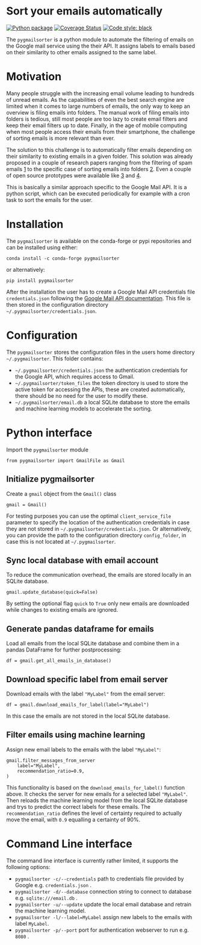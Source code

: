 # Sort your emails automatically 
[![Python package](https://github.com/jan-janssen/pygmailsorter/actions/workflows/unittest.yml/badge.svg?branch=main)](https://github.com/jan-janssen/pygmailsorter/actions/workflows/unittest.yml)
[![Coverage Status](https://coveralls.io/repos/github/jan-janssen/pygmailsorter/badge.svg?branch=main)](https://coveralls.io/github/jan-janssen/pygmailsorter?branch=main)
[![Code style: black](https://img.shields.io/badge/code%20style-black-000000.svg)](https://github.com/psf/black)

The `pygmailsorter` is a python module to automate the filtering of emails on the Google mail service using the their API. It assigns 
labels to emails based on their similarity to other emails assigned to the same label.

# Motivation 
Many people struggle with the increasing email volume leading to hundreds of unread emails. As the capabilities of even the best search engine are limited when it comes to large numbers of emails, the only way to keep an overview is filing emails into folders. The manual work of filing emails into folders is tedious, still most people are too lazy to create email filters and keep their email filters up to date. Finally, in the age of mobile computing when most people access their emails from their smartphone, the challenge of sorting emails is more relevant than ever. 

The solution to this challenge is to automatically filter emails depending on their similarity to existing emails in a given folder. This solution was already proposed in a couple of research papers ranging from the filtering of spam emails [1] to the specific case of sorting emails into folders [2]. Even a couple of open source prototypes were available like [3] and [4]. 

This is basically a similar approach specific to the Google Mail API. It is a python script, which can be executed periodically for example with a cron task to sort the emails for the user. 

[1]: https://doi.org/10.1016/j.heliyon.2019.e01802
[2]: https://people.cs.umass.edu/~mccallum/papers/foldering-tr05.pdf
[3]: https://github.com/anthdm/ml-email-clustering
[4]: https://github.com/andreykurenkov/emailinsight

# Installation 
The `pygmailsorter` is available on the conda-forge or pypi repositories and can be installed using either:
```
conda install -c conda-forge pygmailsorter
```
or alternatively: 
```
pip install pygmailsorter
```
After the installation the user has to create a Google Mail API credentials file `credentials.json` following the [Google Mail API documentation](https://support.google.com/googleapi/answer/6158862). This file is then stored in the configuration directory `~/.pygmailsorter/credentials.json`.

# Configuration 
The `pygmailsorter` stores the configuration files in the users home directory `~/.pygmailsorter`. This folder contains: 

- `~/.pygmailsorter/credentials.json` the authentication credentials for the Google API, which requires access to Gmail. 
- `~/.pygmailsorter/token_files` the token directory is used to store the active token for accessing the APIs, these are created 
  automatically, there should be no need for the user to modify these. 
- `~/.pygmailsorter/email.db` a local SQLite database to store the emails and machine learning models to accelerate the sorting. 

# Python interface 
Import the `pygmailsorter` module 
```
from pygmailsorter import GmailFile as Gmail
```

## Initialize pygmailsorter
Create a `gmail` object from the `Gmail()` class
```
gmail = Gmail()
```
For testing purposes you can use the optimal `client_service_file` parameter to specify the location of the 
authentication credentials in case they are not stored in `~/.pygmailsorter/credentials.json`. Or alternatively, you 
can provide the path to the configuration directory `config_folder`, in case this is not located at `~/.pygmailsorter`.

## Sync local database with email account
To reduce the communication overhead, the emails are stored locally in an SQLite database.
```
gmail.update_database(quick=False)
```
By setting the optional flag `quick` to `True` only new emails are downloaded while changes to existing emails are 
ignored.

## Generate pandas dataframe for emails
Load all emails from the local SQLite database and combine them in a pandas DataFrame for further postprocessing: 
```
df = gmail.get_all_emails_in_database()
```

## Download specific label from email server
Download emails with the label `"MyLabel"` from the email server:
```
df = gmail.download_emails_for_label(label="MyLabel")
```
In this case the emails are not stored in the local SQLite database. 

## Filter emails using machine learning
Assign new email labels to the emails with the label `"MyLabel"`:
```
gmail.filter_messages_from_server
    label="MyLabel",
    recommendation_ratio=0.9,
)
```
This functionality is based on the `download_emails_for_label()` function above. It checks the server for new emails for
a selected label `"MyLabel"`. Then reloads the machine learning model from the local SQLite database and trys to predict
the correct labels for these emails. The `recommendation_ratio` defines the level of certainty required to actually move
the email, with `0.9` equalling a certainty of 90%. 

# Command Line interface 
The command line interface is currently rather limited, it supports the following options: 

- `pygmailsorter -c/--credentials` path to credentials file provided by Google e.g. `credentials.json` .  
- `pygmailsorter -d/--database` connection string to connect to database e.g. `sqlite:///email.db` .
- `pygmailsorter -u/--update` update the local email database and retrain the machine learning model.  
- `pygmailsorter -l/--label=MyLabel` assign new labels to the emails with label `MyLabel`.
- `pygmailsorter -p/--port` port for authentication webserver to run e.g. `8080` .

